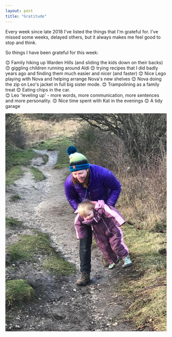 ```yaml
---
layout: post
title: "Gratitude" 
---
```



Every week since late 2018 I've listed the things that I'm grateful for. I've missed some weeks, delayed others, but it always makes me feel good to stop and think. 

So things I have been grateful for this week: 


😊 Family hiking up Warden Hills (and sliding the kids down on their backs) 
😊 giggling children running around Aldi 
😊 trying recipes that I did badly years ago and finding them much easier and nicer (and faster) 
😊 Nice Lego playing with Nova and helping arrange Nova's new shelves 
😊 Nova doing the zip on Leo's jacket in full big sister mode. 
😊 Trampolining as a family treat
😊 Eating chips in the car.  
😊 Leo 'leveling up' - more words, more communication, more sentences and more personality. 
😊 Nice time spent with Kat in the evenings 
😊 A tidy garage 




![Kat and Leo in the hills](/assets/images/2022-03-01-grat.png)

